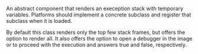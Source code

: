 An abstract component that renders an exeception stack with temporary variables. Platforms should implement a concrete subclass and register that subclass when it is loaded.

By default this class renders only the top few stack frames, but offers the option to render all. It also offers the option to open a debugger in the image or to proceed with the execution and answers true and false, respectively.

